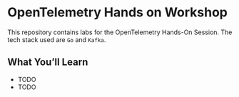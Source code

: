 # OpenTelemetry Hands on Workshop
This repository contains labs for the OpenTelemetry Hands-On Session. The tech stack used are `Go` and `Kafka`.

## What You’ll Learn 
- TODO
- TODO
